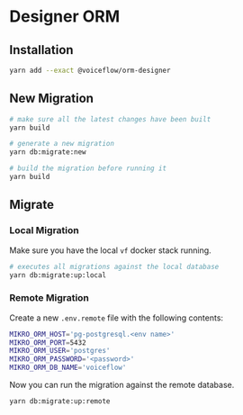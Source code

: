 # Designer ORM

## Installation

```sh
yarn add --exact @voiceflow/orm-designer
```

## New Migration

```sh
# make sure all the latest changes have been built
yarn build

# generate a new migration
yarn db:migrate:new

# build the migration before running it
yarn build
```

## Migrate

### Local Migration

Make sure you have the local `vf` docker stack running.

```sh
# executes all migrations against the local database
yarn db:migrate:up:local
```

### Remote Migration

Create a new `.env.remote` file with the following contents:

```sh
MIKRO_ORM_HOST='pg-postgresql.<env name>'
MIKRO_ORM_PORT=5432
MIKRO_ORM_USER='postgres'
MIKRO_ORM_PASSWORD='<password>'
MIKRO_ORM_DB_NAME='voiceflow'
```

Now you can run the migration against the remote database.

```sh
yarn db:migrate:up:remote
```
